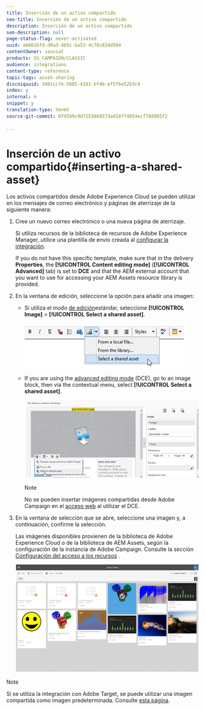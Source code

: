 ```yaml
---
title: Inserción de un activo compartido
seo-title: Inserción de un activo compartido
description: Inserción de un activo compartido
seo-description: null
page-status-flag: never-activated
uuid: ab661bfd-d0a3-4b5c-ba52-4c76c834d584
contentOwner: sauviat
products: SG_CAMPAIGN/CLASSIC
audience: integrations
content-type: reference
topic-tags: asset-sharing
discoiquuid: 3d01cc7e-5685-4101-bf4b-ef5f6e52b3c9
index: y
internal: n
snippet: y
translation-type: tm+mt
source-git-commit: 0745b9c9d72538b8573ad18ff4054ecf788905f2

---
```



# Inserción de un activo compartido{#inserting-a-shared-asset}

Los activos compartidos desde Adobe Experience Cloud se pueden utilizar en los mensajes de correo electrónico y páginas de aterrizaje de la siguiente manera:

1. Cree un nuevo correo electrónico o una nueva página de aterrizaje.

   Si utiliza recursos de la biblioteca de recursos de Adobe Experience Manager, utilice una plantilla de envío creada al [configurar la integración](../../integrations/using/configuring-access-to-assets.md#integrating-with-aem-assets).

   If you do not have this specific template, make sure that in the delivery **Properties**, the **[!UICONTROL Content editing mode]** (**[!UICONTROL Advanced]** tab) is set to **DCE** and that the AEM external account that you want to use for accessing your AEM Assets resource library is provided.

1. En la ventana de edición, seleccione la opción para añadir una imagen:

   * Si utiliza el modo [de edición](../../delivery/using/defining-the-email-content.md#adding-images)estándar, seleccione **[!UICONTROL Image]** > **[!UICONTROL Select a shared asset]**.

      ![](assets/dam_insert_image_standard.png)

   * If you are using the [advanced editing mode](../../web/using/about-campaign-html-editor.md) (DCE), go to an image block, then via the contextual menu, select **[!UICONTROL Select a shared asset]**.

      ![](assets/dam_insert_image_dce.png)

      >[!NOTE]
      >
      >No se pueden insertar imágenes compartidas desde Adobe Campaign en el [acceso web](../../platform/using/adobe-campaign-workspace.md#console-and-web-access) al utilizar el DCE.

1. En la ventana de selección que se abre, seleccione una imagen y, a continuación, confirme la selección.

   Las imágenes disponibles provienen de la biblioteca de Adobe Experience Cloud o de la biblioteca de AEM Assets, según la configuración de la instancia de Adobe Campaign. Consulte la sección [Configuración del acceso a los recursos](../../integrations/using/configuring-access-to-assets.md) .

   ![](assets/dam_shared_image_selection.png)

>[!NOTE]
>
>Si se utiliza la integración con Adobe Target, se puede utilizar una imagen compartida como imagen predeterminada. Consulte [esta página](../../integrations/using/integrating-with-adobe-target.md).


